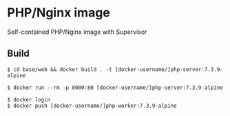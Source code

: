 # PHP/Nginx image

Self-contained PHP/Nginx image with Supervisor

## Build

```console
$ cd base/web && docker build . -t [docker-username/]php-server:7.3.9-alpine
```

```console
$ docker run --rm -p 8080:80 [docker-username/]php-server:7.3.9-alpine
```

```console
$ docker login
$ docker push [docker-username/]php-worker:7.3.9-alpine
```

